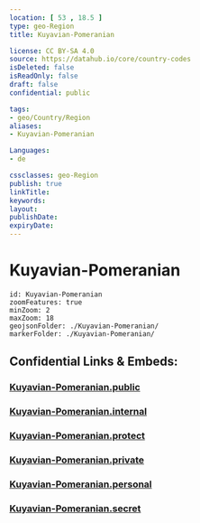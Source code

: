 ```yaml
---
location: [ 53 , 18.5 ] 
type: geo-Region
title: Kuyavian-Pomeranian

license: CC BY-SA 4.0
source: https://datahub.io/core/country-codes
isDeleted: false
isReadOnly: false
draft: false
confidential: public

tags:
- geo/Country/Region
aliases:
- Kuyavian-Pomeranian

Languages:
- de

cssclasses: geo-Region
publish: true
linkTitle: 
keywords: 
layout: 
publishDate: 
expiryDate: 
---
```


# Kuyavian-Pomeranian

```leaflet
id: Kuyavian-Pomeranian
zoomFeatures: true 
minZoom: 2 
maxZoom: 18
geojsonFolder: ./Kuyavian-Pomeranian/
markerFolder: ./Kuyavian-Pomeranian/
```


## Confidential Links & Embeds: 

### [Kuyavian-Pomeranian.public](/_public/\Earth\Continent\Europe\Europe~East\Poland\Provinces~PolandKuyavian-Pomeranian.public.md) 

### [Kuyavian-Pomeranian.internal](/_internal/\Earth\Continent\Europe\Europe~East\Poland\Provinces~PolandKuyavian-Pomeranian.internal.md) 

### [Kuyavian-Pomeranian.protect](/_protect/\Earth\Continent\Europe\Europe~East\Poland\Provinces~PolandKuyavian-Pomeranian.protect.md) 

### [Kuyavian-Pomeranian.private](/_private/\Earth\Continent\Europe\Europe~East\Poland\Provinces~PolandKuyavian-Pomeranian.private.md) 

### [Kuyavian-Pomeranian.personal](/_personal/\Earth\Continent\Europe\Europe~East\Poland\Provinces~PolandKuyavian-Pomeranian.personal.md) 

### [Kuyavian-Pomeranian.secret](/_secret/\Earth\Continent\Europe\Europe~East\Poland\Provinces~PolandKuyavian-Pomeranian.secret.md)

